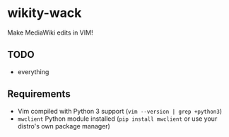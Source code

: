 # wikity-wack

Make MediaWiki edits in VIM!

## TODO

- everything

## Requirements

- Vim compiled with Python 3 support (`vim --version | grep +python3`)
- `mwclient` Python module installed (`pip install mwclient` or use your
  distro's own package manager)
